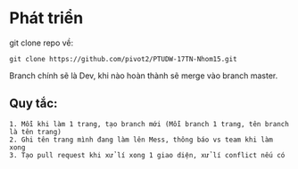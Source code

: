 # Phát triển    
git clone repo về:    
```
git clone https://github.com/pivot2/PTUDW-17TN-Nhom15.git
```
Branch chính sẽ là Dev, khi nào hoàn thành sẽ merge vào branch master.
## Quy tắc:    
```
1. Mỗi khi làm 1 trang, tạo branch mới (Mỗi branch 1 trang, tên branch là tên trang)
2. Ghi tên trang mình đang làm lên Mess, thông báo vs team khi làm xong
3. Tạo pull request khi xử lí xong 1 giao diện, xử lí conflict nếu có
```
